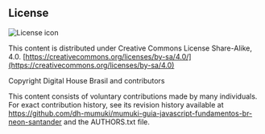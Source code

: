 ## License
![License icon](https://licensebuttons.net/l/by-sa/3.0/88x31.png)

This content is distributed under Creative Commons License Share-Alike, 4.0. [https://creativecommons.org/licenses/by-sa/4.0/](https://creativecommons.org/licenses/by-sa/4.0)

Copyright Digital House Brasil and contributors

This content consists of voluntary contributions made by many
individuals. For exact contribution history, see its revision history
available at https://github.com/dh-mumuki/mumuki-guia-javascript-fundamentos-br-neon-santander and the AUTHORS.txt file.

